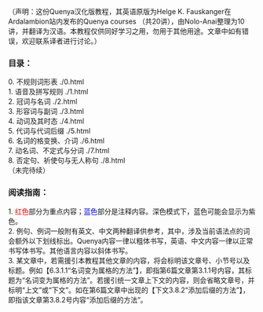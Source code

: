 （声明：这份Quenya汉化版教程，其英语原版为Helge K. Fauskanger在Ardalambion站内发布的Quenya courses （共20讲），由Nolo-Anai整理为10讲，并翻译为汉语。本教程仅供同好学习之用，勿用于其他用途。文章中如有错误，欢迎联系译者进行讨论。）

<h3>目录：</h3>
  0. 不规则词形表 ./0.html<br>
  1. 语音及拼写规则 ./1.html<br>
  2. 冠词与名词 ./2.html<br>
  3. 形容词与副词 ./3.html<br>
  4. 动词及其时态 ./4.html<br>
  5. 代词与代词后缀 ./5.html<br>
  6. 名词的格变换、介词 ./6.html<br>
  7. 动名词、不定式与分词 ./7.html<br>
  8. 否定句、祈使句与无人称句 ./8.html<br>
  （未完待续）

<h3>阅读指南：</h3>
  1. <font color = red>红色</font>部分为重点内容；<font color = blue>蓝色</font>部分是注释内容。深色模式下，蓝色可能会显示为紫色。<br>
  2. 例句、例词一般附有英文、中文两种翻译供参考，其中，涉及当前语法点的词会额外以下划线标出。Quenya内容一律以粗体书写，英语、中文内容一律以正常书写体书写。其他语言内容以斜体书写。<br>
  3. 某文章中，若需援引本教程其他文章的内容，将会标明该文章号、小节号以及标题。例如【6.3.1.1“名词变为属格的方法”】，即指第6篇文章第3.1.1号内容，其标题为“名词变为属格的方法”。若援引统一文章上下文的内容，则会省略文章号，并标明“上文”或“下文”。如在第6篇文章中出现的【下文3.8.2“添加后缀的方法”】，即指该文章第3.8.2号内容“添加后缀的方法”。<br>
